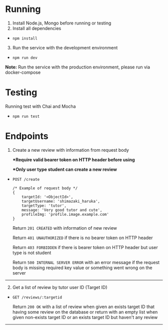 # Running
1. Install Node.js, Mongo before running or testing
2. Install all dependencies
* ```npm install```
3. Run the service with the development environment
* ```npm run dev```

__Note:__ Run the service with the production environment, please run via docker-compose

# Testing
Running test with Chai and Mocha
* ```npm run test```

# Endpoints
1. Create a new review with information from request body

    __*Require valid bearer token on HTTP header before using__

    __*Only user type student can create a new review__

 * ```POST /create```

    ```
    /* Example of request body */
    {
        targetId: '<ObjectId>',
        targetUsername: 'shimazaki_haruka',
        targetType: 'tutor',
        message: 'Very good tutor and cute',
        profileImg: 'profile.image.example.com'
    }
    ```
    
    Return ```201 CREATED``` with information of new review

    Return ```401 UNAUTHORIZED``` if there is no bearer token on HTTP header

    Return ```403 FORBIDDEN``` if there is bearer token on HTTP header but user type is not student 

   Return ```500 INTERNAL SERVER ERROR```  with an error message if the request body is missing required key value or something went wrong on the server
---
2. Get a list of review by tutor user ID (Target ID)

 * ```GET /reviews/:targetid```

   Return ```200 OK``` with a list of review when given an exists target ID that having some review on the database or return with an empty list when given non-exists target ID or an exists target ID but haven't any review
---